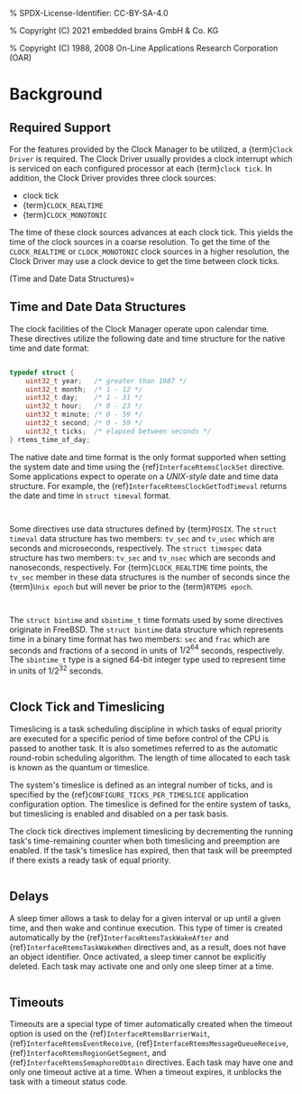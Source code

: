 % SPDX-License-Identifier: CC-BY-SA-4.0

% Copyright (C) 2021 embedded brains GmbH & Co. KG

% Copyright (C) 1988, 2008 On-Line Applications Research Corporation (OAR)

# Background

## Required Support

For the features provided by the Clock Manager to be utilized, a {term}`Clock Driver` is required. The Clock Driver usually provides a clock interrupt which
is serviced on each configured processor at each {term}`clock tick`. In
addition, the Clock Driver provides three clock sources:

- clock tick
- {term}`CLOCK_REALTIME`
- {term}`CLOCK_MONOTONIC`

The time of these clock sources advances at each clock tick. This yields the
time of the clock sources in a coarse resolution. To get the time of the
`CLOCK_REALTIME` or `CLOCK_MONOTONIC` clock sources in a higher resolution,
the Clock Driver may use a clock device to get the time between clock ticks.

(Time and Date Data Structures)=

## Time and Date Data Structures

The clock facilities of the Clock Manager operate upon calendar time. These
directives utilize the following date and time structure for the native time
and date format:

```{index} rtems_time_of_day
```

```c
typedef struct {
    uint32_t year;   /* greater than 1987 */
    uint32_t month;  /* 1 - 12 */
    uint32_t day;    /* 1 - 31 */
    uint32_t hour;   /* 0 - 23 */
    uint32_t minute; /* 0 - 59 */
    uint32_t second; /* 0 - 59 */
    uint32_t ticks;  /* elapsed between seconds */
} rtems_time_of_day;
```

The native date and time format is the only format supported when setting the
system date and time using the {ref}`InterfaceRtemsClockSet` directive. Some
applications expect to operate on a *UNIX-style* date and time data structure.
For example, the {ref}`InterfaceRtemsClockGetTodTimeval` returns the date and
time in `struct timeval` format.

```{index} struct timeval
```

```{index} struct timespec
```

Some directives use data structures defined by {term}`POSIX`. The `struct timeval` data structure has two members: `tv_sec` and `tv_usec` which are
seconds and microseconds, respectively. The `struct timespec` data structure
has two members: `tv_sec` and `tv_nsec` which are seconds and nanoseconds,
respectively. For {term}`CLOCK_REALTIME` time points, the `tv_sec` member in
these data structures is the number of seconds since the {term}`Unix epoch` but
will never be prior to the {term}`RTEMS epoch`.

```{index} struct bintime
```

```{index} sbintime_t
```

The `struct bintime` and `sbintime_t` time formats used by some directives
originate in FreeBSD. The `struct bintime` data structure which represents
time in a binary time format has two members: `sec` and `frac` which are
seconds and fractions of a second in units of $1 / 2^{64}$ seconds,
respectively. The `sbintime_t` type is a signed 64-bit integer type used to
represent time in units of $1 / 2^{32}$ seconds.

```{index} timeslicing
```

## Clock Tick and Timeslicing

Timeslicing is a task scheduling discipline in which tasks of equal priority
are executed for a specific period of time before control of the CPU is passed
to another task. It is also sometimes referred to as the automatic round-robin
scheduling algorithm. The length of time allocated to each task is known as
the quantum or timeslice.

The system's timeslice is defined as an integral number of ticks, and is
specified by the {ref}`CONFIGURE_TICKS_PER_TIMESLICE` application configuration
option. The timeslice is defined for the entire system of tasks, but
timeslicing is enabled and disabled on a per task basis.

The clock tick directives implement timeslicing by decrementing the
running task's time-remaining counter when both timeslicing and preemption are
enabled. If the task's timeslice has expired, then that task will be preempted
if there exists a ready task of equal priority.

```{index} delays
```

## Delays

A sleep timer allows a task to delay for a given interval or up until a given
time, and then wake and continue execution. This type of timer is created
automatically by the {ref}`InterfaceRtemsTaskWakeAfter` and
{ref}`InterfaceRtemsTaskWakeWhen` directives and, as a result, does not have an
object identifier. Once activated, a sleep timer cannot be explicitly deleted.
Each task may activate one and only one sleep timer at a time.

```{index} timeouts
```

## Timeouts

Timeouts are a special type of timer automatically created when the timeout
option is used on the {ref}`InterfaceRtemsBarrierWait`,
{ref}`InterfaceRtemsEventReceive`, {ref}`InterfaceRtemsMessageQueueReceive`,
{ref}`InterfaceRtemsRegionGetSegment`, and {ref}`InterfaceRtemsSemaphoreObtain`
directives. Each task may have one and only one timeout active at a time.
When a timeout expires, it unblocks the task with a timeout status code.
